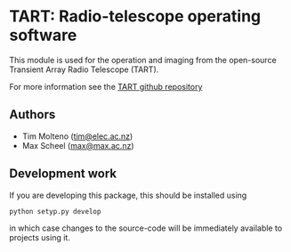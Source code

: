# TART: Radio-telescope operating software
    
This module is used for the operation and imaging from the open-source Transient Array Radio Telescope (TART).

For more information see the [TART github repository](https://github.com/tmolteno/TART)

## Authors

* Tim Molteno (tim@elec.ac.nz)
* Max Scheel (max@max.ac.nz)

## Development work
    
If you are developing this package, this should be installed using

    python setyp.py develop

in which case changes to the source-code will be immediately available to projects using it.

    
